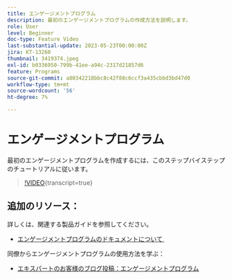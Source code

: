 ```yaml
---
title: エンゲージメントプログラム
description: 最初のエンゲージメントプログラムの作成方法を説明します。
role: User
level: Beginner
doc-type: Feature Video
last-substantial-update: 2023-05-23T00:00:00Z
jira: KT-13260
thumbnail: 3419374.jpeg
exl-id: b0336950-799b-41ee-a94c-2317d21857d6
feature: Programs
source-git-commit: a80342218bbc8c42f88c6ccf3a435cbbd3bd47d0
workflow-type: tm+mt
source-wordcount: '56'
ht-degree: 7%

---
```


# エンゲージメントプログラム

最初のエンゲージメントプログラムを作成するには、このステップバイステップのチュートリアルに従います。

>[!VIDEO](https://video.tv.adobe.com/v/3419374/?learn=on){transcript=true} 

## 追加のリソース：

詳しくは、関連する製品ガイドを参照してください。
* [ エンゲージメントプログラムのドキュメントについて ](https://experienceleague.adobe.com/docs/marketo/using/product-docs/email-marketing/drip-nurturing/creating-an-engagement-program/understanding-engagement-programs.html?lang=en) 

同僚からエンゲージメントプログラムの使用方法を学ぶ：
* [ エキスパートのお客様のブログ投稿：エンゲージメントプログラム ](https://nation.marketo.com/t5/product-blogs/marketo-success-series-engagement-programs/ba-p/301712)
